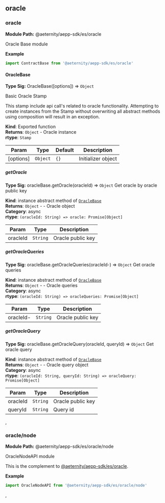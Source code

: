 ## oracle
 
<a id="module_@aeternity/aepp-sdk/es/oracle"></a>

### oracle
**Module Path:** @aeternity/aepp-sdk/es/oracle 

Oracle Base module

**Example**  
```js
import ContractBase from '@aeternity/aepp-sdk/es/oracle'
```


<a id="exp_module_@aeternity/aepp-sdk/es/oracle--OracleBase"></a>

#### OracleBase

**Type Sig:** OracleBase([options]) ⇒ `Object` 

Basic Oracle Stamp

This stamp include api call's related to oracle functionality.
Attempting to create instances from the Stamp without overwriting all
abstract methods using composition will result in an exception.

**Kind**: Exported function  
**Returns**: `Object` - Oracle instance  
**rtype**: `Stamp`

| Param | Type | Default | Description |
| --- | --- | --- | --- |
| [options] | `Object` | <code>{}</code> | Initializer object |

<a id="module_@aeternity/aepp-sdk/es/oracle--OracleBase+getOracle"></a>

##### getOracle
**Type Sig:** oracleBase.getOracle(oracleId) ⇒ `Object`
Get oracle by oracle public key

**Kind**: instance abstract method of [`OracleBase`](#exp_module_@aeternity/aepp-sdk/es/oracle--OracleBase)  
**Returns**: `Object` - - Oracle object  
**Category**: async  
**rtype**: `(oracleId: String) => oracle: Promise[Object]`

| Param | Type | Description |
| --- | --- | --- |
| oracleId | `String` | Oracle public key |

<a id="module_@aeternity/aepp-sdk/es/oracle--OracleBase+getOracleQueries"></a>

##### getOracleQueries
**Type Sig:** oracleBase.getOracleQueries(oracleId-) ⇒ `Object`
Get oracle queries

**Kind**: instance abstract method of [`OracleBase`](#exp_module_@aeternity/aepp-sdk/es/oracle--OracleBase)  
**Returns**: `Object` - - Oracle queries  
**Category**: async  
**rtype**: `(oracleId: String) => oracleQueries: Promise[Object]`

| Param | Type | Description |
| --- | --- | --- |
| oracleId- | `String` | Oracle public key |

<a id="module_@aeternity/aepp-sdk/es/oracle--OracleBase+getOracleQuery"></a>

##### getOracleQuery
**Type Sig:** oracleBase.getOracleQuery(oracleId, queryId) ⇒ `Object`
Get oracle query

**Kind**: instance abstract method of [`OracleBase`](#exp_module_@aeternity/aepp-sdk/es/oracle--OracleBase)  
**Returns**: `Object` - - Oracle query object  
**Category**: async  
**rtype**: `(oracleId: String, queryId: String) => oracleQuery: Promise[Object]`

| Param | Type | Description |
| --- | --- | --- |
| oracleId | `String` | Oracle public key |
| queryId | `String` | Query id |

,
<a id="module_@aeternity/aepp-sdk/es/oracle/node"></a>

### oracle/node
**Module Path:** @aeternity/aepp-sdk/es/oracle/node 

OracleNodeAPI module

This is the complement to [@aeternity/aepp-sdk/es/oracle](#module_@aeternity/aepp-sdk/es/oracle).

**Example**  
```js
import OracleNodeAPI from '@aeternity/aepp-sdk/es/oracle/node'
```
,
